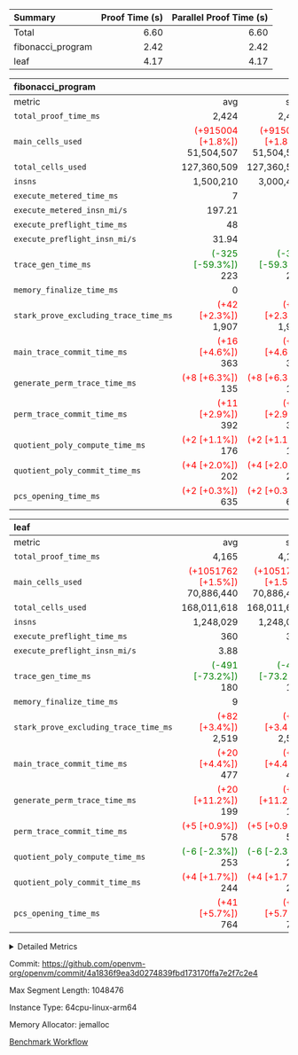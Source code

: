 | Summary | Proof Time (s) | Parallel Proof Time (s) |
|:---|---:|---:|
| Total |  6.60 |  6.60 |
| fibonacci_program |  2.42 |  2.42 |
| leaf |  4.17 |  4.17 |


| fibonacci_program |||||
|:---|---:|---:|---:|---:|
|metric|avg|sum|max|min|
| `total_proof_time_ms ` |  2,424 |  2,424 |  2,424 |  2,424 |
| `main_cells_used     ` | <span style='color: red'>(+915004 [+1.8%])</span> 51,504,507 | <span style='color: red'>(+915004 [+1.8%])</span> 51,504,507 | <span style='color: red'>(+915004 [+1.8%])</span> 51,504,507 | <span style='color: red'>(+915004 [+1.8%])</span> 51,504,507 |
| `total_cells_used    ` |  127,360,509 |  127,360,509 |  127,360,509 |  127,360,509 |
| `insns               ` |  1,500,210 |  3,000,420 |  1,500,210 |  1,500,210 |
| `execute_metered_time_ms` |  7 | -          | -          | -          |
| `execute_metered_insn_mi/s` |  197.21 | -          |  197.21 |  197.21 |
| `execute_preflight_time_ms` |  48 |  48 |  48 |  48 |
| `execute_preflight_insn_mi/s` |  31.94 | -          |  31.94 |  31.94 |
| `trace_gen_time_ms   ` | <span style='color: green'>(-325 [-59.3%])</span> 223 | <span style='color: green'>(-325 [-59.3%])</span> 223 | <span style='color: green'>(-325 [-59.3%])</span> 223 | <span style='color: green'>(-325 [-59.3%])</span> 223 |
| `memory_finalize_time_ms` |  0 |  0 |  0 |  0 |
| `stark_prove_excluding_trace_time_ms` | <span style='color: red'>(+42 [+2.3%])</span> 1,907 | <span style='color: red'>(+42 [+2.3%])</span> 1,907 | <span style='color: red'>(+42 [+2.3%])</span> 1,907 | <span style='color: red'>(+42 [+2.3%])</span> 1,907 |
| `main_trace_commit_time_ms` | <span style='color: red'>(+16 [+4.6%])</span> 363 | <span style='color: red'>(+16 [+4.6%])</span> 363 | <span style='color: red'>(+16 [+4.6%])</span> 363 | <span style='color: red'>(+16 [+4.6%])</span> 363 |
| `generate_perm_trace_time_ms` | <span style='color: red'>(+8 [+6.3%])</span> 135 | <span style='color: red'>(+8 [+6.3%])</span> 135 | <span style='color: red'>(+8 [+6.3%])</span> 135 | <span style='color: red'>(+8 [+6.3%])</span> 135 |
| `perm_trace_commit_time_ms` | <span style='color: red'>(+11 [+2.9%])</span> 392 | <span style='color: red'>(+11 [+2.9%])</span> 392 | <span style='color: red'>(+11 [+2.9%])</span> 392 | <span style='color: red'>(+11 [+2.9%])</span> 392 |
| `quotient_poly_compute_time_ms` | <span style='color: red'>(+2 [+1.1%])</span> 176 | <span style='color: red'>(+2 [+1.1%])</span> 176 | <span style='color: red'>(+2 [+1.1%])</span> 176 | <span style='color: red'>(+2 [+1.1%])</span> 176 |
| `quotient_poly_commit_time_ms` | <span style='color: red'>(+4 [+2.0%])</span> 202 | <span style='color: red'>(+4 [+2.0%])</span> 202 | <span style='color: red'>(+4 [+2.0%])</span> 202 | <span style='color: red'>(+4 [+2.0%])</span> 202 |
| `pcs_opening_time_ms ` | <span style='color: red'>(+2 [+0.3%])</span> 635 | <span style='color: red'>(+2 [+0.3%])</span> 635 | <span style='color: red'>(+2 [+0.3%])</span> 635 | <span style='color: red'>(+2 [+0.3%])</span> 635 |

| leaf |||||
|:---|---:|---:|---:|---:|
|metric|avg|sum|max|min|
| `total_proof_time_ms ` |  4,165 |  4,165 |  4,165 |  4,165 |
| `main_cells_used     ` | <span style='color: red'>(+1051762 [+1.5%])</span> 70,886,440 | <span style='color: red'>(+1051762 [+1.5%])</span> 70,886,440 | <span style='color: red'>(+1051762 [+1.5%])</span> 70,886,440 | <span style='color: red'>(+1051762 [+1.5%])</span> 70,886,440 |
| `total_cells_used    ` |  168,011,618 |  168,011,618 |  168,011,618 |  168,011,618 |
| `insns               ` |  1,248,029 |  1,248,029 |  1,248,029 |  1,248,029 |
| `execute_preflight_time_ms` |  360 |  360 |  360 |  360 |
| `execute_preflight_insn_mi/s` |  3.88 | -          |  3.88 |  3.88 |
| `trace_gen_time_ms   ` | <span style='color: green'>(-491 [-73.2%])</span> 180 | <span style='color: green'>(-491 [-73.2%])</span> 180 | <span style='color: green'>(-491 [-73.2%])</span> 180 | <span style='color: green'>(-491 [-73.2%])</span> 180 |
| `memory_finalize_time_ms` |  9 |  9 |  9 |  9 |
| `stark_prove_excluding_trace_time_ms` | <span style='color: red'>(+82 [+3.4%])</span> 2,519 | <span style='color: red'>(+82 [+3.4%])</span> 2,519 | <span style='color: red'>(+82 [+3.4%])</span> 2,519 | <span style='color: red'>(+82 [+3.4%])</span> 2,519 |
| `main_trace_commit_time_ms` | <span style='color: red'>(+20 [+4.4%])</span> 477 | <span style='color: red'>(+20 [+4.4%])</span> 477 | <span style='color: red'>(+20 [+4.4%])</span> 477 | <span style='color: red'>(+20 [+4.4%])</span> 477 |
| `generate_perm_trace_time_ms` | <span style='color: red'>(+20 [+11.2%])</span> 199 | <span style='color: red'>(+20 [+11.2%])</span> 199 | <span style='color: red'>(+20 [+11.2%])</span> 199 | <span style='color: red'>(+20 [+11.2%])</span> 199 |
| `perm_trace_commit_time_ms` | <span style='color: red'>(+5 [+0.9%])</span> 578 | <span style='color: red'>(+5 [+0.9%])</span> 578 | <span style='color: red'>(+5 [+0.9%])</span> 578 | <span style='color: red'>(+5 [+0.9%])</span> 578 |
| `quotient_poly_compute_time_ms` | <span style='color: green'>(-6 [-2.3%])</span> 253 | <span style='color: green'>(-6 [-2.3%])</span> 253 | <span style='color: green'>(-6 [-2.3%])</span> 253 | <span style='color: green'>(-6 [-2.3%])</span> 253 |
| `quotient_poly_commit_time_ms` | <span style='color: red'>(+4 [+1.7%])</span> 244 | <span style='color: red'>(+4 [+1.7%])</span> 244 | <span style='color: red'>(+4 [+1.7%])</span> 244 | <span style='color: red'>(+4 [+1.7%])</span> 244 |
| `pcs_opening_time_ms ` | <span style='color: red'>(+41 [+5.7%])</span> 764 | <span style='color: red'>(+41 [+5.7%])</span> 764 | <span style='color: red'>(+41 [+5.7%])</span> 764 | <span style='color: red'>(+41 [+5.7%])</span> 764 |



<details>
<summary>Detailed Metrics</summary>

|  | vm.create_initial_state_time_ms | keygen_time_ms | commit_exe_time_ms | app proof_time_ms | agg_layer_time_ms |
| --- | --- | --- | --- | --- |
|  | 0 | 49 | 5 | 2,470 | 4,167 | 

| group | vm.reset_state_time_ms | single_leaf_agg_time_ms | prove_segment_time_ms | num_children | memory_to_vec_partition_time_ms | insns | fri.log_blowup | execute_metered_time_ms | execute_metered_insn_mi/s | compute_user_public_values_proof_time_ms |
| --- | --- | --- | --- | --- | --- | --- | --- | --- | --- | --- |
| fibonacci_program | 0 |  | 2,424 |  | 6 | 1,500,210 | 1 | 7 | 197.21 | 37 | 
| leaf |  | 4,166 |  | 1 |  |  | 1 |  |  |  | 

| group | air_name | quotient_deg | interactions | constraints |
| --- | --- | --- | --- | --- |
| fibonacci_program | AccessAdapterAir<16> | 2 | 5 | 12 | 
| fibonacci_program | AccessAdapterAir<2> | 2 | 5 | 12 | 
| fibonacci_program | AccessAdapterAir<32> | 2 | 5 | 12 | 
| fibonacci_program | AccessAdapterAir<4> | 2 | 5 | 12 | 
| fibonacci_program | AccessAdapterAir<8> | 2 | 5 | 12 | 
| fibonacci_program | BitwiseOperationLookupAir<8> | 2 | 2 | 4 | 
| fibonacci_program | MemoryMerkleAir<8> | 2 | 4 | 39 | 
| fibonacci_program | PersistentBoundaryAir<8> | 2 | 3 | 7 | 
| fibonacci_program | PhantomAir | 2 | 3 | 5 | 
| fibonacci_program | Poseidon2PeripheryAir<BabyBearParameters>, 1> | 2 | 1 | 286 | 
| fibonacci_program | ProgramAir | 1 | 1 | 4 | 
| fibonacci_program | RangeTupleCheckerAir<2> | 1 | 1 | 4 | 
| fibonacci_program | Rv32HintStoreAir | 2 | 18 | 28 | 
| fibonacci_program | VariableRangeCheckerAir | 1 | 1 | 4 | 
| fibonacci_program | VmAirWrapper<Rv32BaseAluAdapterAir, BaseAluCoreAir<4, 8> | 2 | 20 | 37 | 
| fibonacci_program | VmAirWrapper<Rv32BaseAluAdapterAir, LessThanCoreAir<4, 8> | 2 | 18 | 40 | 
| fibonacci_program | VmAirWrapper<Rv32BaseAluAdapterAir, ShiftCoreAir<4, 8> | 2 | 24 | 91 | 
| fibonacci_program | VmAirWrapper<Rv32BranchAdapterAir, BranchEqualCoreAir<4> | 2 | 11 | 20 | 
| fibonacci_program | VmAirWrapper<Rv32BranchAdapterAir, BranchLessThanCoreAir<4, 8> | 2 | 13 | 35 | 
| fibonacci_program | VmAirWrapper<Rv32CondRdWriteAdapterAir, Rv32JalLuiCoreAir> | 2 | 10 | 18 | 
| fibonacci_program | VmAirWrapper<Rv32JalrAdapterAir, Rv32JalrCoreAir> | 2 | 16 | 20 | 
| fibonacci_program | VmAirWrapper<Rv32LoadStoreAdapterAir, LoadSignExtendCoreAir<4, 8> | 2 | 18 | 33 | 
| fibonacci_program | VmAirWrapper<Rv32LoadStoreAdapterAir, LoadStoreCoreAir<4> | 2 | 17 | 40 | 
| fibonacci_program | VmAirWrapper<Rv32MultAdapterAir, DivRemCoreAir<4, 8> | 2 | 25 | 84 | 
| fibonacci_program | VmAirWrapper<Rv32MultAdapterAir, MulHCoreAir<4, 8> | 2 | 24 | 31 | 
| fibonacci_program | VmAirWrapper<Rv32MultAdapterAir, MultiplicationCoreAir<4, 8> | 2 | 19 | 19 | 
| fibonacci_program | VmAirWrapper<Rv32RdWriteAdapterAir, Rv32AuipcCoreAir> | 2 | 12 | 14 | 
| fibonacci_program | VmConnectorAir | 2 | 5 | 11 | 
| leaf | AccessAdapterAir<2> | 2 | 5 | 12 | 
| leaf | AccessAdapterAir<4> | 2 | 5 | 12 | 
| leaf | AccessAdapterAir<8> | 2 | 5 | 12 | 
| leaf | FriReducedOpeningAir | 2 | 39 | 71 | 
| leaf | JalRangeCheckAir | 2 | 9 | 14 | 
| leaf | NativePoseidon2Air<BabyBearParameters>, 1> | 2 | 136 | 572 | 
| leaf | PhantomAir | 2 | 3 | 5 | 
| leaf | ProgramAir | 1 | 1 | 4 | 
| leaf | VariableRangeCheckerAir | 1 | 1 | 4 | 
| leaf | VmAirWrapper<AluNativeAdapterAir, FieldArithmeticCoreAir> | 2 | 15 | 27 | 
| leaf | VmAirWrapper<BranchNativeAdapterAir, BranchEqualCoreAir<1> | 2 | 11 | 25 | 
| leaf | VmAirWrapper<NativeAdapterAir<2, 0>, PublicValuesCoreAir> | 2 | 11 | 30 | 
| leaf | VmAirWrapper<NativeLoadStoreAdapterAir<1>, NativeLoadStoreCoreAir<1> | 2 | 15 | 20 | 
| leaf | VmAirWrapper<NativeLoadStoreAdapterAir<4>, NativeLoadStoreCoreAir<4> | 2 | 15 | 20 | 
| leaf | VmAirWrapper<NativeVectorizedAdapterAir<4>, FieldExtensionCoreAir> | 2 | 15 | 27 | 
| leaf | VmConnectorAir | 2 | 5 | 11 | 
| leaf | VolatileBoundaryAir | 2 | 7 | 19 | 

| group | air_name | idx | rows | prep_cols | perm_cols | main_cols | cells |
| --- | --- | --- | --- | --- | --- | --- | --- |
| leaf | AccessAdapterAir<2> | 0 | 262,144 |  | 16 | 11 | 7,077,888 | 
| leaf | AccessAdapterAir<4> | 0 | 131,072 |  | 16 | 13 | 3,801,088 | 
| leaf | AccessAdapterAir<8> | 0 | 4,096 |  | 16 | 17 | 135,168 | 
| leaf | FriReducedOpeningAir | 0 | 524,288 |  | 84 | 27 | 58,195,968 | 
| leaf | JalRangeCheckAir | 0 | 65,536 |  | 28 | 12 | 2,621,440 | 
| leaf | NativePoseidon2Air<BabyBearParameters>, 1> | 0 | 65,536 |  | 312 | 398 | 46,530,560 | 
| leaf | PhantomAir | 0 | 32,768 |  | 12 | 6 | 589,824 | 
| leaf | ProgramAir | 0 | 131,072 |  | 8 | 10 | 2,359,296 | 
| leaf | VariableRangeCheckerAir | 0 | 262,144 | 2 | 8 | 1 | 2,359,296 | 
| leaf | VmAirWrapper<AluNativeAdapterAir, FieldArithmeticCoreAir> | 0 | 1,048,576 |  | 36 | 29 | 68,157,440 | 
| leaf | VmAirWrapper<BranchNativeAdapterAir, BranchEqualCoreAir<1> | 0 | 131,072 |  | 28 | 23 | 6,684,672 | 
| leaf | VmAirWrapper<NativeAdapterAir<2, 0>, PublicValuesCoreAir> | 0 | 64 |  | 28 | 27 | 3,520 | 
| leaf | VmAirWrapper<NativeLoadStoreAdapterAir<1>, NativeLoadStoreCoreAir<1> | 0 | 524,288 |  | 40 | 21 | 31,981,568 | 
| leaf | VmAirWrapper<NativeLoadStoreAdapterAir<4>, NativeLoadStoreCoreAir<4> | 0 | 131,072 |  | 40 | 27 | 8,781,824 | 
| leaf | VmAirWrapper<NativeVectorizedAdapterAir<4>, FieldExtensionCoreAir> | 0 | 131,072 |  | 36 | 38 | 9,699,328 | 
| leaf | VmConnectorAir | 0 | 2 | 1 | 16 | 5 | 42 | 
| leaf | VolatileBoundaryAir | 0 | 131,072 |  | 20 | 12 | 4,194,304 | 

| group | air_name | segment | rows | prep_cols | perm_cols | main_cols | cells |
| --- | --- | --- | --- | --- | --- | --- | --- |
| fibonacci_program | AccessAdapterAir<8> | 0 | 128 |  | 16 | 17 | 4,224 | 
| fibonacci_program | BitwiseOperationLookupAir<8> | 0 | 65,536 | 3 | 8 | 2 | 655,360 | 
| fibonacci_program | MemoryMerkleAir<8> | 0 | 512 |  | 16 | 32 | 24,576 | 
| fibonacci_program | PersistentBoundaryAir<8> | 0 | 128 |  | 12 | 20 | 4,096 | 
| fibonacci_program | PhantomAir | 0 | 1 |  | 12 | 6 | 18 | 
| fibonacci_program | Poseidon2PeripheryAir<BabyBearParameters>, 1> | 0 | 256 |  | 8 | 300 | 78,848 | 
| fibonacci_program | ProgramAir | 0 | 8,192 |  | 8 | 10 | 147,456 | 
| fibonacci_program | RangeTupleCheckerAir<2> | 0 | 524,288 | 2 | 8 | 1 | 4,718,592 | 
| fibonacci_program | Rv32HintStoreAir | 0 | 4 |  | 44 | 32 | 304 | 
| fibonacci_program | VariableRangeCheckerAir | 0 | 262,144 | 2 | 8 | 1 | 2,359,296 | 
| fibonacci_program | VmAirWrapper<Rv32BaseAluAdapterAir, BaseAluCoreAir<4, 8> | 0 | 1,048,576 |  | 52 | 36 | 92,274,688 | 
| fibonacci_program | VmAirWrapper<Rv32BaseAluAdapterAir, LessThanCoreAir<4, 8> | 0 | 524,288 |  | 40 | 37 | 40,370,176 | 
| fibonacci_program | VmAirWrapper<Rv32BranchAdapterAir, BranchEqualCoreAir<4> | 0 | 262,144 |  | 28 | 26 | 14,155,776 | 
| fibonacci_program | VmAirWrapper<Rv32BranchAdapterAir, BranchLessThanCoreAir<4, 8> | 0 | 8 |  | 32 | 32 | 512 | 
| fibonacci_program | VmAirWrapper<Rv32CondRdWriteAdapterAir, Rv32JalLuiCoreAir> | 0 | 131,072 |  | 28 | 18 | 6,029,312 | 
| fibonacci_program | VmAirWrapper<Rv32JalrAdapterAir, Rv32JalrCoreAir> | 0 | 16 |  | 36 | 28 | 1,024 | 
| fibonacci_program | VmAirWrapper<Rv32LoadStoreAdapterAir, LoadStoreCoreAir<4> | 0 | 128 |  | 52 | 41 | 11,904 | 
| fibonacci_program | VmAirWrapper<Rv32RdWriteAdapterAir, Rv32AuipcCoreAir> | 0 | 16 |  | 28 | 20 | 768 | 
| fibonacci_program | VmConnectorAir | 0 | 2 | 1 | 16 | 5 | 42 | 

| group | idx | vm.reset_state_time_ms | trace_gen_time_ms | total_proof_time_ms | total_cells_used | total_cells | system_trace_gen_time_ms | stark_prove_excluding_trace_time_ms | single_trace_gen_time_ms | quotient_poly_compute_time_ms | quotient_poly_commit_time_ms | perm_trace_commit_time_ms | pcs_opening_time_ms | memory_finalize_time_ms | main_trace_commit_time_ms | main_cells_used | insns | generate_perm_trace_time_ms | execute_preflight_time_ms | execute_preflight_insn_mi/s |
| --- | --- | --- | --- | --- | --- | --- | --- | --- | --- | --- | --- | --- | --- | --- | --- | --- | --- | --- | --- | --- |
| leaf | 0 | 0 | 180 | 4,165 | 168,011,618 | 253,173,226 | 180 | 2,519 | 0 | 253 | 244 | 578 | 764 | 9 | 477 | 70,886,440 | 1,248,029 | 199 | 360 | 3.88 | 

| group | idx | trace_height_constraint | weighted_sum | threshold |
| --- | --- | --- | --- | --- |
| leaf | 0 | 0 | 5,439,620 | 2,013,265,921 | 
| leaf | 0 | 1 | 26,751,232 | 2,013,265,921 | 
| leaf | 0 | 2 | 2,719,810 | 2,013,265,921 | 
| leaf | 0 | 3 | 26,878,212 | 2,013,265,921 | 
| leaf | 0 | 4 | 131,072 | 2,013,265,921 | 
| leaf | 0 | 5 | 62,313,162 | 2,013,265,921 | 

| group | segment | trace_gen_time_ms | total_proof_time_ms | total_cells_used | total_cells | system_trace_gen_time_ms | stark_prove_excluding_trace_time_ms | single_trace_gen_time_ms | quotient_poly_compute_time_ms | quotient_poly_commit_time_ms | perm_trace_commit_time_ms | pcs_opening_time_ms | memory_to_vec_partition_time_ms | memory_finalize_time_ms | main_trace_commit_time_ms | main_cells_used | insns | generate_perm_trace_time_ms | execute_preflight_time_ms | execute_preflight_insn_mi/s |
| --- | --- | --- | --- | --- | --- | --- | --- | --- | --- | --- | --- | --- | --- | --- | --- | --- | --- | --- | --- | --- |
| fibonacci_program | 0 | 223 | 2,424 | 127,360,509 | 160,836,972 | 223 | 1,907 | 0 | 176 | 202 | 392 | 635 | 7 | 0 | 363 | 51,504,507 | 1,500,210 | 135 | 48 | 31.94 | 

| group | segment | trace_height_constraint | weighted_sum | threshold |
| --- | --- | --- | --- | --- |
| fibonacci_program | 0 | 0 | 3,932,510 | 2,013,265,921 | 
| fibonacci_program | 0 | 1 | 10,749,336 | 2,013,265,921 | 
| fibonacci_program | 0 | 2 | 1,966,255 | 2,013,265,921 | 
| fibonacci_program | 0 | 3 | 10,749,404 | 2,013,265,921 | 
| fibonacci_program | 0 | 4 | 1,664 | 2,013,265,921 | 
| fibonacci_program | 0 | 5 | 640 | 2,013,265,921 | 
| fibonacci_program | 0 | 6 | 7,209,084 | 2,013,265,921 | 
| fibonacci_program | 0 | 7 |  | 2,013,265,921 | 
| fibonacci_program | 0 | 8 | 35,534,845 | 2,013,265,921 | 

</details>


Commit: https://github.com/openvm-org/openvm/commit/4a1836f9ea3d0274839fbd173170ffa7e2f7c2e4

Max Segment Length: 1048476

Instance Type: 64cpu-linux-arm64

Memory Allocator: jemalloc

[Benchmark Workflow](https://github.com/openvm-org/openvm/actions/runs/16926233348)
